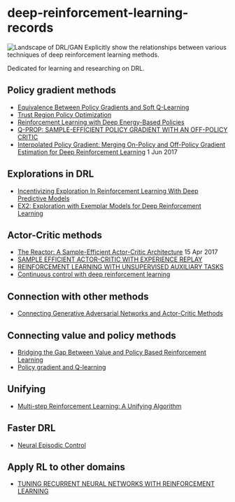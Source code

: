 # deep-reinforcement-learning-records
![Landscape of **DRL**/GAN](images/landscape.jpeg)
Explicitly show the relationships between various techniques of deep reinforcement learning methods.

Dedicated for learning and researching on DRL. 

## Policy gradient methods
* [Equivalence Between Policy Gradients and Soft Q-Learning](PGSQL.md)
* [Trust Region Policy Optimization](TRPO.md)
* [Reinforcement Learning with Deep Energy-Based Policies](DEBP.md)
* [Q-PROP: SAMPLE-EFFICIENT POLICY GRADIENT WITH AN OFF-POLICY CRITIC](QPROP.md)
* [Interpolated Policy Gradient: Merging On-Policy and Off-Policy Gradient Estimation for Deep Reinforcement Learning](IPG.md) 1 Jun 2017

## Explorations in DRL

* [Incentivizing Exploration In Reinforcement Learning With Deep Predictive Models](incentivizing.md)
* [EX2: Exploration with Exemplar Models for Deep Reinforcement Learning](EX2.md)
## Actor-Critic methods

* [The Reactor: A Sample-Efficient Actor-Critic Architecture](REACTOR.md) 15 Apr 2017
* [SAMPLE EFFICIENT ACTOR-CRITIC WITH EXPERIENCE REPLAY](ACER.md)
* [REINFORCEMENT LEARNING WITH UNSUPERVISED AUXILIARY TASKS](UNREAL.md)
* [Continuous control with deep reinforcement learning](DDPG.md)


## Connection with other methods

* [Connecting Generative Adversarial Networks and Actor-Critic Methods](GANAC.md)

## Connecting value and policy methods
* [Bridging the Gap Between Value and Policy Based Reinforcement Learning](PCL.md)
* [Policy gradient and Q-learning](PGQ.md)

## Unifying
* [Multi-step Reinforcement Learning: A Unifying Algorithm](MSRL.md)

## Faster DRL
* [Neural Episodic Control](NEC.md)

## Apply RL to other domains
* [TUNING RECURRENT NEURAL NETWORKS WITH REINFORCEMENT LEARNING](RLTUNER.md)
